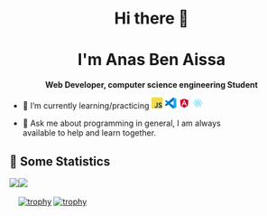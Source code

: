 <div align="center">
 <h1>Hi there 👋</h1>
  <h1> I'm Anas Ben Aissa</h1>
  <p><strong>Web Developer, computer science engineering Student</p></strong>
 </div>

<!--
**anasbn3issa/anasbn3issa** is a ✨ _special_ ✨ repository because its `README.md` (this file) appears on your GitHub profile.

Here are some ideas to get you started:

- 🔭 I’m currently working on ...
- 🌱 I’m currently learning ...
- 👯 I’m looking to collaborate on ...
- 🤔 I’m looking for help with ...
- 💬 Ask me about ...
- 📫 How to reach me: ...
- 😄 Pronouns: ...
- ⚡ Fun fact: ...
-->


- 🌱 I’m currently learning/practicing 
<code><img height="20" src="https://raw.githubusercontent.com/github/explore/80688e429a7d4ef2fca1e82350fe8e3517d3494d/topics/javascript/javascript.png"></code>
<code><img height="20" src="https://raw.githubusercontent.com/github/explore/80688e429a7d4ef2fca1e82350fe8e3517d3494d/topics/visual-studio-code/visual-studio-code.png"></code>
<code><img height="20" src="https://raw.githubusercontent.com/github/explore/80688e429a7d4ef2fca1e82350fe8e3517d3494d/topics/angular/angular.png"></code>
<code><img height="20" src="https://raw.githubusercontent.com/github/explore/80688e429a7d4ef2fca1e82350fe8e3517d3494d/topics/react/react.png"></code>

<!--
<code><img height="20" src="https://raw.githubusercontent.com/github/explore/80688e429a7d4ef2fca1e82350fe8e3517d3494d/topics/mongodb/mongodb.png"></code>
<code><img height="20" src="https://raw.githubusercontent.com/github/explore/80688e429a7d4ef2fca1e82350fe8e3517d3494d/topics/nodejs/nodejs.png"></code>

-->

- 💬 Ask me about programming in general, I am always <br> available to help and learn together.

## :eyes: Some Statistics

<div>
  <img height="170" align="left" src="https://github-readme-stats.vercel.app/api?username=anasbn3issa&count_private=true&include_all_commits=true" />
  <img src="https://github-readme-stats.vercel.app/api/top-langs/?username=anasbn3issa&layout=compact" />
</div>

 [![trophy](https://github-profile-trophy.vercel.app/?username=anasbn3issa&theme=juicyfresh&column=3&row=2&column=3)](https://github.com/ryo-ma/github-profile-trophy)
 [![trophy](https://github-profile-trophy.vercel.app/?username=anasbn3issa&theme=juicyfresh&column=3&row=2&column=3)](https://github.com/ryo-ma/github-profile-trophy)

